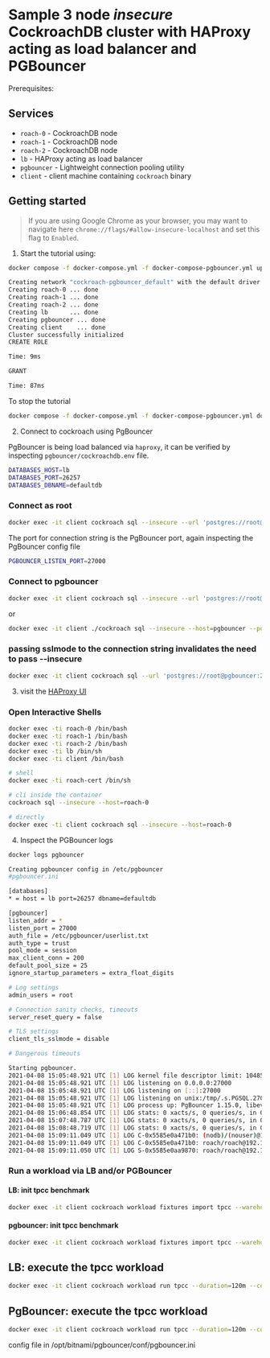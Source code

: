 # Sample 3 node *insecure* CockroachDB cluster with HAProxy acting as load balancer and PGBouncer

Prerequisites:

## Services
* `roach-0` - CockroachDB node
* `roach-1` - CockroachDB node
* `roach-2` - CockroachDB node
* `lb` - HAProxy acting as load balancer
* `pgbouncer` - Lightweight connection pooling utility
* `client` - client machine containing `cockroach` binary

## Getting started
>If you are using Google Chrome as your browser, you may want to navigate here `chrome://flags/#allow-insecure-localhost` and set this flag to `Enabled`.

1. Start the tutorial using:

```bash
docker compose -f docker-compose.yml -f docker-compose-pgbouncer.yml up -d --build
```

```bash
Creating network "cockroach-pgbouncer_default" with the default driver
Creating roach-0 ... done
Creating roach-1 ... done
Creating roach-2 ... done
Creating lb      ... done
Creating pgbouncer ... done
Creating client    ... done
Cluster successfully initialized
CREATE ROLE

Time: 9ms

GRANT

Time: 87ms
```

To stop the tutorial

```bash
docker compose -f docker-compose.yml -f docker-compose-pgbouncer.yml down
```

2. Connect to cockroach using PgBouncer

PgBouncer is being load balanced via `haproxy`, it can be verified by inspecting `pgbouncer/cockroachdb.env` file.

```bash
DATABASES_HOST=lb
DATABASES_PORT=26257
DATABASES_DBNAME=defaultdb
```

### Connect as root

```bash
docker exec -it client cockroach sql --insecure --url 'postgres://root@pgbouncer:27000'
```

The port for connection string is the PgBouncer port, again inspecting the PgBouncer config file

```bash
PGBOUNCER_LISTEN_PORT=27000
```

### Connect to pgbouncer

```bash
docker exec -it client cockroach sql --insecure --url 'postgres://root@pgbouncer:27000/tpcc?sslmode=disable'
```

or

```bash
docker exec -it client ./cockroach sql --insecure --host=pgbouncer --port=27000 --database=tpcc
```

### passing sslmode to the connection string invalidates the need to pass --insecure

```bash
docker exec -it client cockroach sql --url 'postgres://root@pgbouncer:27000/tpcc?sslmode=disable'
```

3. visit the [HAProxy UI](http://localhost:8081)

### Open Interactive Shells
```bash
docker exec -ti roach-0 /bin/bash
docker exec -ti roach-1 /bin/bash
docker exec -ti roach-2 /bin/bash
docker exec -ti lb /bin/sh
docker exec -ti client /bin/bash

# shell
docker exec -ti roach-cert /bin/sh

# cli inside the container
cockroach sql --insecure --host=roach-0

# directly
docker exec -ti client cockroach sql --insecure --host=roach-0
```

4. Inspect the PGBouncer logs

```bash
docker logs pgbouncer
```

```bash
Creating pgbouncer config in /etc/pgbouncer
#pgbouncer.ini

[databases]
* = host = lb port=26257 dbname=defaultdb

[pgbouncer]
listen_addr = *
listen_port = 27000
auth_file = /etc/pgbouncer/userlist.txt
auth_type = trust
pool_mode = session
max_client_conn = 200
default_pool_size = 25
ignore_startup_parameters = extra_float_digits

# Log settings
admin_users = root

# Connection sanity checks, timeouts
server_reset_query = false

# TLS settings
client_tls_sslmode = disable

# Dangerous timeouts

Starting pgbouncer.
2021-04-08 15:05:48.921 UTC [1] LOG kernel file descriptor limit: 1048576 (hard: 1048576); max_client_conn: 200, max expected fd use: 212
2021-04-08 15:05:48.921 UTC [1] LOG listening on 0.0.0.0:27000
2021-04-08 15:05:48.921 UTC [1] LOG listening on [::]:27000
2021-04-08 15:05:48.921 UTC [1] LOG listening on unix:/tmp/.s.PGSQL.27000
2021-04-08 15:05:48.921 UTC [1] LOG process up: PgBouncer 1.15.0, libevent 2.1.8-stable (epoll), adns: c-ares 1.15.0, tls: LibreSSL 2.7.5
2021-04-08 15:06:48.854 UTC [1] LOG stats: 0 xacts/s, 0 queries/s, in 0 B/s, out 0 B/s, xact 0 us, query 0 us, wait 0 us
2021-04-08 15:07:48.787 UTC [1] LOG stats: 0 xacts/s, 0 queries/s, in 0 B/s, out 0 B/s, xact 0 us, query 0 us, wait 0 us
2021-04-08 15:08:48.719 UTC [1] LOG stats: 0 xacts/s, 0 queries/s, in 0 B/s, out 0 B/s, xact 0 us, query 0 us, wait 0 us
2021-04-08 15:09:11.049 UTC [1] LOG C-0x5585e0a471b0: (nodb)/(nouser)@192.168.48.7:55214 registered new auto-database: db=roach
2021-04-08 15:09:11.049 UTC [1] LOG C-0x5585e0a471b0: roach/roach@192.168.48.7:55214 login attempt: db=roach user=roach tls=no
2021-04-08 15:09:11.050 UTC [1] LOG S-0x5585e0aa9870: roach/roach@192.168.48.5:26257 new connection to server (from 192.168.48.6:58200)
```

### Run a workload via LB and/or PGBouncer

#### LB: init tpcc benchmark

```bash
docker exec -it client cockroach workload fixtures import tpcc --warehouses=10 'postgresql://root@lb:26257/tpcc?sslmode=disable'
```

#### pgbouncer: init tpcc benchmark

```bash
docker exec -it client cockroach workload fixtures import tpcc --warehouses=10 'postgresql://root@pgbouncer:27000/tpcc?sslmode=disable'
```

## LB: execute the tpcc workload

```bash
docker exec -it client cockroach workload run tpcc --duration=120m --concurrency=3 --max-rate=1000 --tolerate-errors --warehouses=10 --conns 60 --ramp=1m --workers=100 'postgresql://root@lb:26257/tpcc?sslmode=disable'
```

## PgBouncer: execute the tpcc workload

```bash
docker exec -it client cockroach workload run tpcc --duration=120m --concurrency=3 --max-rate=1000 --tolerate-errors --warehouses=10 --conns 60 --ramp=1m --workers=100 'postgresql://root@pgbouncer:27000/tpcc?sslmode=disable'
```

config file in /opt/bitnami/pgbouncer/conf/pgbouncer.ini
